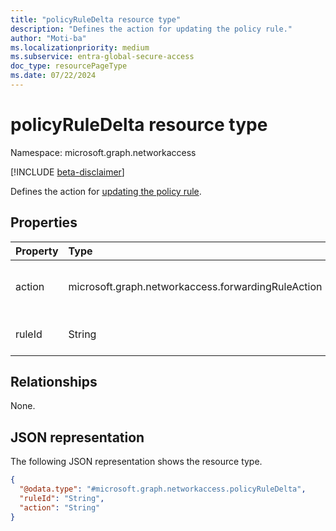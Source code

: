 ```yaml
---
title: "policyRuleDelta resource type"
description: "Defines the action for updating the policy rule."
author: "Moti-ba"
ms.localizationpriority: medium
ms.subservice: entra-global-secure-access
doc_type: resourcePageType
ms.date: 07/22/2024
---
```


# policyRuleDelta resource type

Namespace: microsoft.graph.networkaccess

[!INCLUDE [beta-disclaimer](../../includes/beta-disclaimer.md)]

Defines the action for [updating the policy rule](../api/networkaccess-forwardingpolicy-updatepolicyrules.md).

## Properties
|Property|Type|Description|
|:---|:---|:---|
|action|microsoft.graph.networkaccess.forwardingRuleAction|Required. The possible values are: `bypass`, `forward`, `unknownFutureValue`.|
|ruleId|String|The identifier of the policy rule to update.|

## Relationships
None.

## JSON representation
The following JSON representation shows the resource type.
<!-- {
  "blockType": "resource",
  "@odata.type": "microsoft.graph.networkaccess.policyRuleDelta"
}
-->
``` json
{
  "@odata.type": "#microsoft.graph.networkaccess.policyRuleDelta",
  "ruleId": "String",
  "action": "String"
}
```

